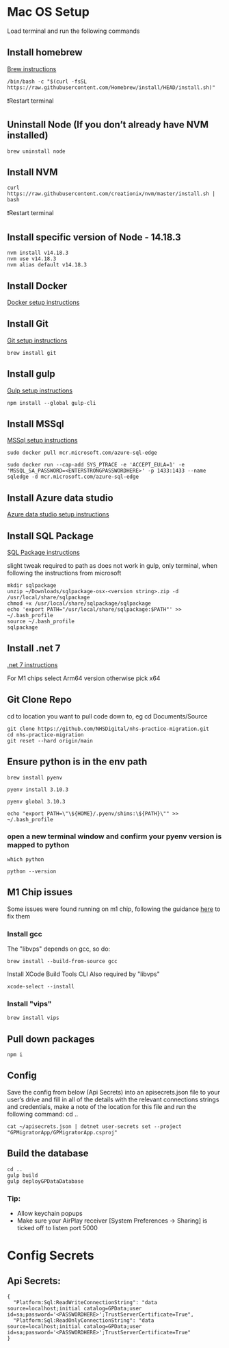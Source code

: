 
# Mac OS Setup

Load terminal and run the following commands

## Install homebrew
[Brew instructions](https://brew.sh/)
```
/bin/bash -c "$(curl -fsSL https://raw.githubusercontent.com/Homebrew/install/HEAD/install.sh)"
```
❗️Restart terminal

## Uninstall Node (If you don’t already have NVM installed)

```
brew uninstall node
```

## Install NVM

```
curl https://raw.githubusercontent.com/creationix/nvm/master/install.sh | bash
```
❗️Restart terminal

## Install specific version of Node - 14.18.3

```
nvm install v14.18.3
nvm use v14.18.3
nvm alias default v14.18.3
```

## Install Docker

[Docker setup instructions](https://docs.docker.com/desktop/install/mac-install/)

## Install Git
[Git setup instructions](https://git-scm.com/download/mac)

```
brew install git
```

## Install gulp
[Gulp setup instructions](https://gulpjs.com/docs/en/)

```
npm install --global gulp-cli
```

## Install MSSql
[MSSql setup instructions](https://database.guide/how-to-install-sql-server-on-an-m1-mac-arm64/)

```
sudo docker pull mcr.microsoft.com/azure-sql-edge

sudo docker run --cap-add SYS_PTRACE -e 'ACCEPT_EULA=1' -e 'MSSQL_SA_PASSWORD=<ENTERSTRONGPASSWORDHERE>' -p 1433:1433 --name sqledge -d mcr.microsoft.com/azure-sql-edge
```

## Install Azure data studio

[Azure data studio setup instructions](https://database.guide/how-to-install-azure-data-studio-on-a-mac/)

## Install SQL Package
[SQL Package instructions](https://docs.microsoft.com/en-us/sql/tools/sqlpackage/sqlpackage-download?view=sql-server-ver16)


slight tweak required to path as does not work in gulp, only terminal, when following the instructions from microsoft
```
mkdir sqlpackage
unzip ~/Downloads/sqlpackage-osx-<version string>.zip -d /usr/local/share/sqlpackage
chmod +x /usr/local/share/sqlpackage/sqlpackage
echo 'export PATH="/usr/local/share/sqlpackage:$PATH"' >> ~/.bash_profile
source ~/.bash_profile
sqlpackage
```

## Install .net 7
[.net 7 instructions](https://docs.microsoft.com/en-us/dotnet/core/install/macos)

For M1 chips select Arm64 version otherwise pick x64

## Git Clone Repo
cd to location you want to pull code down to, eg cd Documents/Source
```
git clone https://github.com/NHSDigital/nhs-practice-migration.git
cd nhs-practice-migration
git reset --hard origin/main
```

## Ensure python is in the env path
```
brew install pyenv

pyenv install 3.10.3

pyenv global 3.10.3

echo "export PATH=\"\${HOME}/.pyenv/shims:\${PATH}\"" >> ~/.bash_profile
```
### open a new terminal window and confirm your pyenv version is mapped to python
```
which python

python --version
```

## M1 Chip issues
Some issues were found running on m1 chip, following the guidance [here](https://github.com/nuxt/image/issues/204) to fix them 

### Install gcc
The "libvps" depends on gcc, so do:
```
brew install --build-from-source gcc
```
Install XCode Build Tools CLI
Also required by "libvps"
```
xcode-select --install
```

### Install "vips"
```
brew install vips
```


## Pull down packages
```
npm i

```

## Config 
Save the config from below (Api Secrets) into an apisecrets.json file to your user’s drive and fill in all of the details with the relevant connections strings and credentials, make a note of the location for this file and run the following command:
cd ..

```
cat ~/apisecrets.json | dotnet user-secrets set --project "GPMigratorApp/GPMigratorApp.csproj"
```

## Build the database

```
cd ..
gulp build
gulp deployGPDataDatabase
```

### Tip:

 - Allow keychain popups
 - Make sure your AirPlay receiver [System Preferences -> Sharing] is ticked off to listen port 5000

# Config Secrets

## Api Secrets:
```
{
  "Platform:Sql:ReadWriteConnectionString": "data source=localhost;initial catalog=GPData;user id=sa;password='<PASSWORDHERE>';TrustServerCertificate=True",
  "Platform:Sql:ReadOnlyConnectionString": "data source=localhost;initial catalog=GPData;user id=sa;password='<PASSWORDHERE>';TrustServerCertificate=True"
}
```

